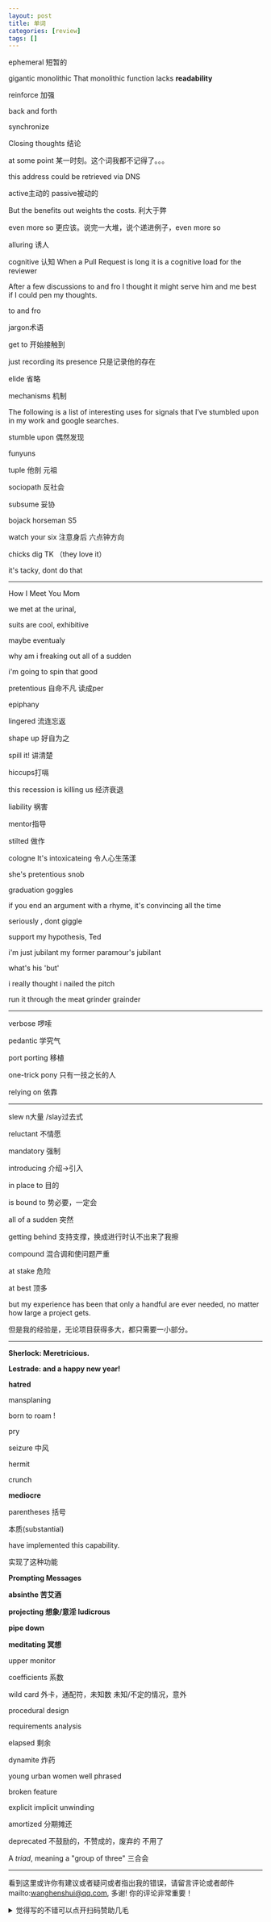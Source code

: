 ```yaml
---
layout: post
title: 单词
categories: [review]
tags: []
---
```


ephemeral 短暂的

gigantic monolithic That monolithic function lacks **readability**

reinforce 加强

back and forth

synchronize

Closing thoughts 结论

at some point 某一时刻。这个词我都不记得了。。。

this address could be retrieved via DNS

active主动的 passive被动的

But the benefits out weights the costs. 利大于弊

even more so 更应该。说完一大堆，说个递进例子，even more so

alluring 诱人

cognitive  认知 When a Pull Request is long it is a cognitive load for the reviewer 

After a few discussions to and fro I thought it might serve him and me best if I could pen my thoughts.

to and fro

jargon术语

get to 开始接触到

just recording its presence 只是记录他的存在

elide 省略

mechanisms 机制

The following is a list of interesting uses for signals that I’ve stumbled upon in my work and google searches.

stumble upon 偶然发现

funyuns

tuple 他剖 元祖

sociopath 反社会

subsume 妥协

bojack horseman S5

watch your six 注意身后 六点钟方向

chicks dig TK （they love it）

it's tacky, dont do that

------

How I Meet You Mom

we met at the urinal,

suits are cool, exhibitive

maybe eventualy

why am i freaking out all of a sudden

i'm going to spin that good

pretentious 自命不凡 读成per

 epiphany

lingered 流连忘返

shape up 好自为之

spill it! 讲清楚

hiccups打嗝

this recession is killing us 经济衰退

liability 祸害

mentor指导

stilted 做作

cologne It's intoxicateing 令人心生荡漾

she's pretentious snob

graduation goggles

if you end an argument with a rhyme, it's convincing all the time

seriously , dont giggle

support my hypothesis, Ted

i'm just jubilant my former paramour's jubilant

what's his 'but'

i really thought i nailed the pitch

run it through the meat grinder grainder

------

verbose 啰嗦

pedantic 学究气

port porting 移植

one-trick pony 只有一技之长的人

relying on 依靠

------

slew n大量 /slay过去式

reluctant 不情愿

mandatory 强制

introducing 介绍->引入

 in place to 目的

is bound to 势必要，一定会

all of a sudden 突然

getting behind 支持支撑，换成进行时认不出来了我擦

compound 混合调和使问题严重

at stake 危险

at best 顶多

but my experience has been that only a handful are ever needed, no matter how large a project gets.

但是我的经验是，无论项目获得多大，都只需要一小部分。

------

**Sherlock: Meretricious.**

**Lestrade: and a happy new year!**

**hatred**

mansplaning

born to roam !

pry

seizure 中风

hermit

crunch

**mediocre**

parentheses 括号

本质(substantial)

have implemented this capability.

实现了这种功能

**Prompting Messages**

**absinthe 苦艾酒**

**projecting 想象/意淫 ludicrous**

**pipe down**

**meditating 冥想**

upper monitor

coefficients 系数

wild card 外卡，通配符，未知数 未知/不定的情况，意外 

procedural design

requirements analysis

elapsed 剩余

dynamite  炸药

young urban women well phrased

broken feature

explicit implicit unwinding 

amortized 分期摊还

deprecated 不鼓励的，不赞成的，废弃的 不用了

A *triad*, meaning a "group of three" 三合会


---

看到这里或许你有建议或者疑问或者指出我的错误，请留言评论或者邮件mailto:wanghenshui@qq.com, 多谢!  你的评论非常重要！
<details>
<summary>觉得写的不错可以点开扫码赞助几毛</summary>
<img src="https://wanghenshui.github.io/assets/wepay.png" alt="微信转账">
</details>
